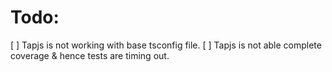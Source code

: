 # Todo:


[ ] Tapjs is not working with base tsconfig file.
[ ] Tapjs is not able complete coverage & hence tests are timing out.
